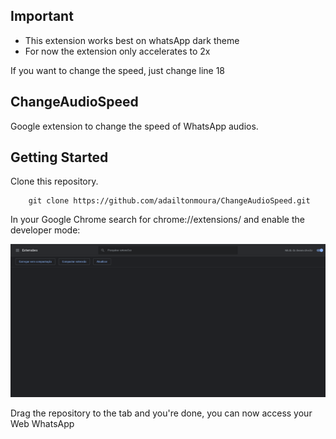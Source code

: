 ## Important

   * This extension works best on whatsApp dark theme  
   * For now the extension only accelerates to 2x
   
   If you want to change the speed, just change line 18
   
## ChangeAudioSpeed

   Google extension to change the speed of WhatsApp audios.

## Getting Started

  Clone this repository.

```
    git clone https://github.com/adailtonmoura/ChangeAudioSpeed.git
```


   In your Google Chrome search for chrome://extensions/ and enable the developer mode:

<img src="https://github.com/adailtonmoura/ChangeAudioSpeed/blob/master/DeveloperMode.png">

   Drag the repository to the tab and you're done, you can now access your Web WhatsApp
